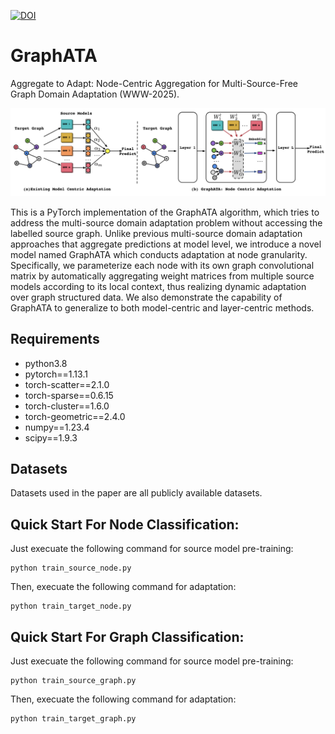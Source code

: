 [![DOI](https://zenodo.org/badge/925059335.svg)](https://doi.org/10.5281/zenodo.14777073)

# GraphATA
Aggregate to Adapt: Node-Centric Aggregation for Multi-Source-Free Graph Domain Adaptation (WWW-2025).

![](https://github.com/cszhangzhen/GraphATA/blob/main/fig/model.png)

This is a PyTorch implementation of the GraphATA algorithm, which tries to address the multi-source domain adaptation problem without accessing the labelled source graph. Unlike previous multi-source domain adaptation approaches that aggregate predictions at model level, we introduce a novel model named GraphATA which conducts adaptation at node granularity. Specifically, we parameterize each node with its own graph convolutional matrix by automatically aggregating weight matrices from multiple source models according to its local context, thus realizing dynamic adaptation over graph structured data. We also demonstrate the capability of GraphATA to generalize to both model-centric and layer-centric methods.

## Requirements
* python3.8
* pytorch==1.13.1
* torch-scatter==2.1.0
* torch-sparse==0.6.15
* torch-cluster==1.6.0
* torch-geometric==2.4.0
* numpy==1.23.4
* scipy==1.9.3

## Datasets
Datasets used in the paper are all publicly available datasets.

## Quick Start For Node Classification:
Just execuate the following command for source model pre-training:
```
python train_source_node.py
```
Then, execuate the following command for adaptation:
```
python train_target_node.py
```

## Quick Start For Graph Classification:
Just execuate the following command for source model pre-training:
```
python train_source_graph.py
```
Then, execuate the following command for adaptation:
```
python train_target_graph.py
```
